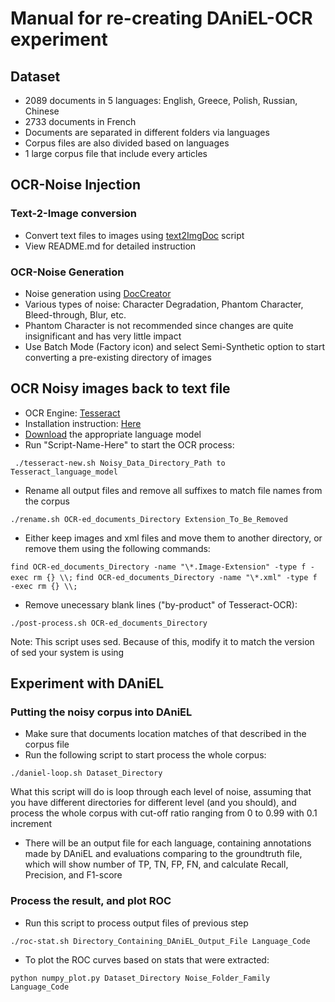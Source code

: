 # Manual for re-creating DAniEL-OCR experiment

## Dataset

* 2089 documents in 5 languages: English, Greece, Polish, Russian, Chinese
* 2733 documents in French
* Documents are separated in different folders via languages 
* Corpus files are also divided based on languages
* 1 large corpus file that include every articles

## OCR-Noise Injection

### Text-2-Image conversion

* Convert text files to images using [text2ImgDoc](https://github.com/nnkhoa/text2ImgDoc) script
* View README.md for detailed instruction

### OCR-Noise Generation

* Noise generation using [DocCreator](https://doc-creator.labri.fr/)
* Various types of noise: Character Degradation, Phantom Character, Bleed-through, Blur, etc.
* Phantom Character is not recommended since changes are quite insignificant and has very little impact
* Use Batch Mode (Factory icon) and select Semi-Synthetic option to start converting a pre-existing directory of images

## OCR Noisy images back to text file

* OCR Engine: [Tesseract](https://github.com/tesseract-ocr/tesseract)
* Installation instruction: [Here](https://github.com/tesseract-ocr/tesseract/wiki)
* [Download](https://github.com/tesseract-ocr/tessdata_best) the appropriate language model
* Run "Script-Name-Here" to start the OCR process:

``` ./tesseract-new.sh Noisy_Data_Directory_Path to Tesseract_language_model```

* Rename all output files and remove all suffixes to match file names from the corpus

```./rename.sh OCR-ed_documents_Directory Extension_To_Be_Removed```

* Either keep images and xml files and move them to another directory, or remove them using the following commands:

```find OCR-ed_documents_Directory -name "\*.Image-Extension" -type f -exec rm {} \\;```
```find OCR-ed_documents_Directory -name "\*.xml" -type f -exec rm {} \\;```

* Remove unecessary blank lines ("by-product" of Tesseract-OCR):

```./post-process.sh OCR-ed_documents_Directory```

Note: This script uses sed. Because of this, modify it to match the version of sed your system is using

## Experiment with DAniEL

### Putting the noisy corpus into DAniEL

* Make sure that documents location matches of that described in the corpus file
* Run the following script to start process the whole corpus:

```./daniel-loop.sh Dataset_Directory```

What this script will do is loop through each level of noise, assuming that you have different directories for different level (and you should), and process the whole corpus with cut-off ratio ranging from 0 to 0.99 with 0.1 increment
* There will be an output file for each language, containing annotations made by DAniEL and evaluations comparing to the groundtruth file, which will show number of TP, TN, FP, FN, and calculate Recall, Precision, and F1-score 

### Process the result, and plot ROC

* Run this script to process output files of previous step

```./roc-stat.sh Directory_Containing_DAniEL_Output_File Language_Code```

* To plot the ROC curves based on stats that were extracted:

```python numpy_plot.py Dataset_Directory Noise_Folder_Family Language_Code```


